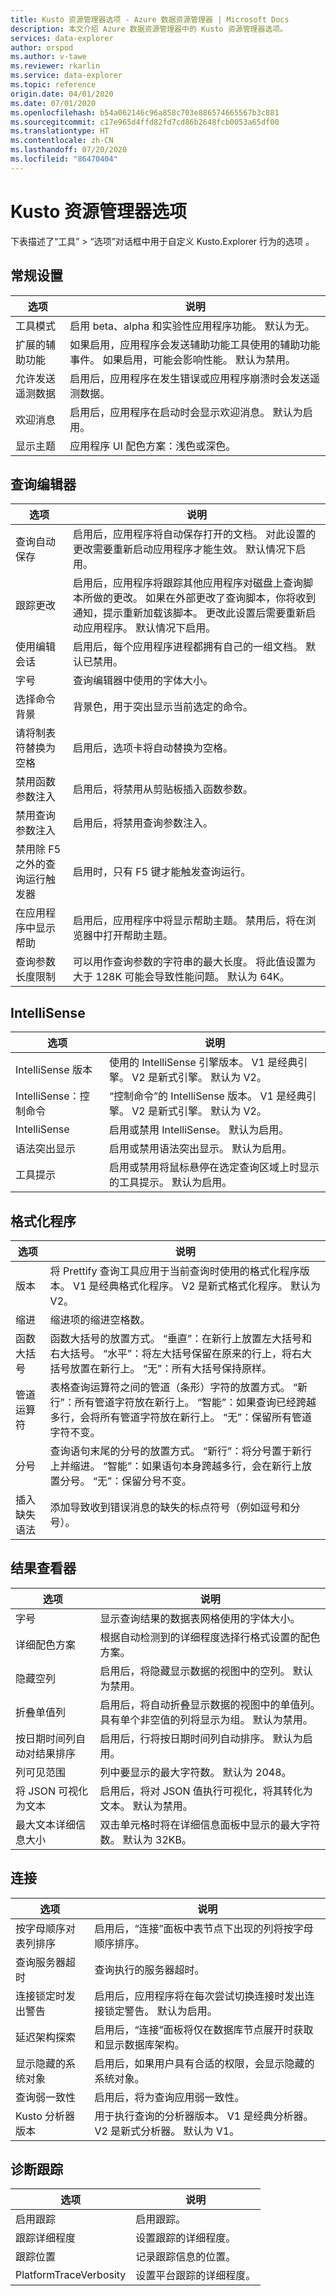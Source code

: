 ```yaml
---
title: Kusto 资源管理器选项 - Azure 数据资源管理器 | Microsoft Docs
description: 本文介绍 Azure 数据资源管理器中的 Kusto 资源管理器选项。
services: data-explorer
author: orspod
ms.author: v-tawe
ms.reviewer: rkarlin
ms.service: data-explorer
ms.topic: reference
origin.date: 04/01/2020
ms.date: 07/01/2020
ms.openlocfilehash: b54a062146c96a858c703e886574665567b3c881
ms.sourcegitcommit: c17e965d4ffd82fd7cd86b2648fcb0053a65df00
ms.translationtype: HT
ms.contentlocale: zh-CN
ms.lasthandoff: 07/20/2020
ms.locfileid: "86470404"
---
```

# <a name="kusto-explorer-options"></a>Kusto 资源管理器选项

下表描述了“工具” > “选项”对话框中用于自定义 Kusto.Explorer 行为的选项 。

## <a name="general-settings"></a>常规设置

| 选项                       | 说明                                                                                                                                   |
| ---------------------------- | --------------------------------------------------------------------------------------------------------------------------------------------- |
| 工具模式                    | 启用 beta、alpha 和实验性应用程序功能。 默认为无。                                                                   |
| 扩展的辅助功能       | 如果启用，应用程序会发送辅助功能工具使用的辅助功能事件。 如果启用，可能会影响性能。 默认为禁用。 |
| 允许发送遥测数据 | 启用后，应用程序在发生错误或应用程序崩溃时会发送遥测数据。                                              |
| 欢迎消息              | 启用后，应用程序在启动时会显示欢迎消息。 默认为启用。                                                         |
| 显示主题                | 应用程序 UI 配色方案：浅色或深色。                                                                                               |

## <a name="query-editor"></a>查询编辑器

| 选项                               | 说明                                                                                                                                                                                                                                                                  |
| ------------------------------------ | ---------------------------------------------------------------------------------------------------------------------------------------------------------------------------------------------------------------------------------------------------------------------------- |
| 查询自动保存                    | 启用后，应用程序将自动保存打开的文档。 对此设置的更改需要重新启动应用程序才能生效。 默认情况下启用。                                                                                                              |
| 跟踪更改                        | 启用后，应用程序将跟踪其他应用程序对磁盘上查询脚本所做的更改。 如果在外部更改了查询脚本，你将收到通知，提示重新加载该脚本。 更改此设置后需要重新启动应用程序。 默认情况下启用。 |
| 使用编辑会话                    | 启用后，每个应用程序进程都拥有自己的一组文档。 默认已禁用。                                                                                                                                                                                   |
| 字号                            | 查询编辑器中使用的字体大小。                                                                                                                                                                                                                                      |
| 选择命令背景            | 背景色，用于突出显示当前选定的命令。                                                                                                                                                                                                       |
| 请将制表符替换为空格             | 启用后，选项卡将自动替换为空格。                                                                                                                                                                                                                   |
| 禁用函数参数注入 | 启用后，将禁用从剪贴板插入函数参数。                                                                                                                                                                                                   |
| 禁用查询参数注入    | 启用后，将禁用查询参数注入。                                                                                                                                                                                                                         |
| 禁用除 F5 之外的查询运行触发器 | 启用时，只有 F5 键才能触发查询运行。                                                                                                                                                                                                                   |
| 在应用程序中显示帮助     | 启用后，应用程序中将显示帮助主题。 禁用后，将在浏览器中打开帮助主题。                                                                                                                                                           |
| 查询参数长度限制         | 可以用作查询参数的字符串的最大长度。 将此值设置为大于 128K 可能会导致性能问题。 默认为 64K。                                                                                                                     |

## <a name="intellisense"></a>IntelliSense

| 选项                         | 说明                                                                                                               |
| ------------------------------ | ------------------------------------------------------------------------------------------------------------------------- |
| IntelliSense 版本           | 使用的 IntelliSense 引擎版本。 V1 是经典引擎。 V2 是新式引擎。 默认为 V2。          |
| IntelliSense：控制命令 | “控制命令”的 IntelliSense 版本。 V1 是经典引擎。 V2 是新式引擎。 默认为 V2。 |
| IntelliSense                   | 启用或禁用 IntelliSense。 默认为启用。                                                                     |
| 语法突出显示            | 启用或禁用语法突出显示。 默认为启用。                                                              |
| 工具提示                      | 启用或禁用将鼠标悬停在选定查询区域上时显示的工具提示。 默认为启用。 |

## <a name="formatter"></a>格式化程序

| 选项                | 说明                                                                                                                                                                                                                                                                          |
| --------------------- | ------------------------------------------------------------------------------------------------------------------------------------------------------------------------------------------------------------------------------------------------------------------------------------ |
| 版本               | 将 Prettify 查询工具应用于当前查询时使用的格式化程序版本。 V1 是经典格式化程序。 V2 是新式格式化程序。 默认为 V2。                                                                                                        |
| 缩进           | 缩进项的缩进空格数。                                                                                                                                                                                                                                             |
| 函数大括号       | 函数大括号的放置方式。 “垂直”：在新行上放置左大括号和右大括号。 “水平”：将左大括号保留在原来的行上，将右大括号放置在新行上。 “无”：所有大括号保持原样。                                                      |
| 管道运算符         | 表格查询运算符之间的管道（条形）字符的放置方式。 “新行”：所有管道字符放在新行上。 “智能”：如果查询已经跨越多行，会将所有管道字符放在新行上。 “无”：保留所有管道字符不变。 |
| 分号             | 查询语句末尾的分号的放置方式。 “新行”：将分号置于新行上并缩进。 “智能”：如果语句本身跨越多行，会在新行上放置分号。 “无”：保留分号不变。                                               |
| 插入缺失语法 | 添加导致收到错误消息的缺失的标点符号（例如逗号和分号）。                                                                                                                                                                               |

## <a name="results-viewer"></a>结果查看器

| 选项                                | 说明                                                                                                                                                        |
| ------------------------------------- | ------------------------------------------------------------------------------------------------------------------------------------------------------------------ |
| 字号                             | 显示查询结果的数据表网格使用的字体大小。                                                                                          |
| 详细配色方案                | 根据自动检测到的详细程度选择行格式设置的配色方案。                                                                                 |
| 隐藏空列                    | 启用后，将隐藏显示数据的视图中的空列。 默认为禁用。                                                                          |
| 折叠单值列         | 启用后，将自动折叠显示数据的视图中的单值列。 具有单个非空值的列将显示为组。 默认为禁用。 |
| 按日期时间列自动对结果排序 | 启用后，行将按日期时间列自动排序。 默认为启用。                                                                                    |
| 列可见范围                  | 列中要显示的最大字符数。 默认为 2048。                                                                                     |
| 将 JSON 可视化为文本                | 启用后，将对 JSON 值执行可视化，将其转化为文本。 默认为禁用。                                                                                             |
| 最大文本详细信息大小             | 双击单元格时将在详细信息面板中显示的最大字符数。 默认为 32KB。                            |

## <a name="connections"></a>连接

| 选项                            | 说明                                                                                                                    |
| --------------------------------- | ------------------------------------------------------------------------------------------------------------------------------ |
| 按字母顺序对表列排序 | 启用后，“连接”面板中表节点下出现的列将按字母顺序排序。              |
| 查询服务器超时              | 查询执行的服务器超时。                                                                                        |
| 连接锁定时发出警告           | 启用后，应用程序将在每次尝试切换连接时发出连接锁定警告。 默认为启用。 |
| 延迟架构探索           | 启用后，“连接”面板将仅在数据库节点展开时获取和显示数据库架构。            |
| 显示隐藏的系统对象        | 启用后，如果用户具有合适的权限，会显示隐藏的系统对象。                                     |
| 查询弱一致性            | 启用后，将为查询应用弱一致性。                                                                       |
| Kusto 分析器版本              | 用于执行查询的分析器版本。 V1 是经典分析器。 V2 是新式分析器。 默认为 V1。     |

## <a name="diagnostic-tracing"></a>诊断跟踪

| 选项                 | 说明                                     |
| ---------------------- | ----------------------------------------------- |
| 启用跟踪         | 启用跟踪。                                |
| 跟踪详细程度        | 设置跟踪的详细程度。                  |
| 跟踪位置        | 记录跟踪信息的位置。           |
| PlatformTraceVerbosity | 设置平台跟踪的详细程度。 |
